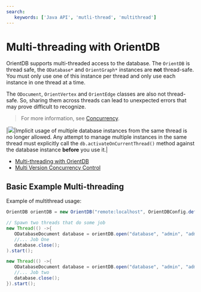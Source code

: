 ```yaml
---
search:
   keywords: ['Java API', 'mutli-thread', 'multithread']
---
```


# Multi-threading with OrientDB

OrientDB supports multi-threaded access to the database.  The `OrientDB` is thread safe, the `ODatabase*` and `OrientGraph*` instances are **not** thread-safe.  You must only use one of this instance per thread and only use each instance in one thread at a time.

The `ODocument`, `OrientVertex` and `OrientEdge` classes are also not thread-safe.  So, sharing them across threads can lead to unexpected errors that may prove difficult to recognize.

>For more information, see [Concurrency](../general/Concurrency.md).

|![](../images/warning.png)|Implicit usage of multiple database instances from the same thread is no longer allowed.  Any attempt to manage multiple instances in the same thread must explicitly call the `db.activateOnCurrentThread()` method against the database instance **before** you use it.|

- [Multi-threading with OrientDB](Java-Multi-Threading-Usage.md)
- [Multi Version Concurrency Control](Java-Multi-Threading-Concurrency.md)


## Basic Example Multi-threading

Example of multithread usage:

```java
OrientDB orientDB = new OrientDB("remote:localhost", OrientDBConfig.defaultConfig());

// Spawn two threads that do some job
new Thread(() ->{
   ODatabaseDocument database = orientDB.open("database", "admin", "admin");
   //... Job One
   database.close();
).start();

new Thread(() ->{
   ODatabaseDocument database = orientDB.open("database", "admin", "admin");
   //... Job two
   database.close();
}).start();


```


